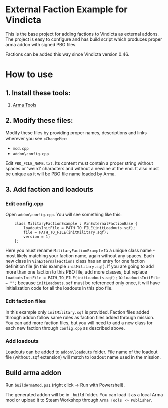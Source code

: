 # External Faction Example for Vindicta

This is the base project for adding factions to Vindicta as external addons. The project is easy to configure and has build script which produces proper arma addon with signed PBO files.

Factions can be added this way since Vindicta version 0.46.

# How to use

## 1. Install these tools:
1. [Arma Tools](https://store.steampowered.com/app/233800/Arma_3_Tools/)

## 2. Modify these files:
Modify these files by providing proper names, descriptions and links wherever you see `<ChangeMe>`:

- `mod.cpp`
- `addon\config.cpp`

Edit `PBO_FILE_NAME.txt`. Its content must contain a proper string without spaces or 'weird' characters and without a newline at the end. It also must be unique as it will be PBO file name loaded by Arma. 

## 3. Add faction and loadouts

### Edit config.cpp

Open `addon\config.cpp`. You will see something like this:
```
	class MilitaryFactionExample : VinExternalFactionBase {
		loadoutsInitFile = PATH_TO_FILE(initLoadouts.sqf);
		file = PATH_TO_FILE(initMilitary.sqf);
		version = 1;
	};
```
Here you must rename `MilitaryFactionExample` to a unique class name - most likely matching your faction name, again without any spaces. Each new class in `VinExternalFactions` class has an entry for one faction definition file (in this example `initMilitary.sqf`). If you are going to add more than one faction to this PBO file, add more classes, but replace  `loadoutsInitFile = PATH_TO_FILE(initLoadouts.sqf);` to `loadoutsInitFile = "";` because `initLoadouts.sqf` must be referenced only once, it will have initialization code for all the loadouts in this pbo file.

### Edit faction files

In this example only `initMilitary.sqf` is provided. Faction files added through addon follow same rules as faction files added through mission. You can add more faction files, but you will need to add a new class for each new faction through `config.cpp` as described above.

### Add loadouts

Loadouts can be added to `addon\loadouts` folder. File name of the loadout file (without .sqf extension) will match to loadout name used in the mission.

## Build arma addon

Run `buildArmaMod.ps1` (right click -> Run with Powershell).

The generated addon will be in `_build` folder. You can load it as a local Arma mod or upload it to Steam Workshop through `Arma Tools -> Publisher`.
